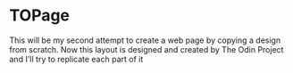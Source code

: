 # TOPage
This will be my second attempt to create a web page by copying a design from scratch. 
Now this layout is designed and created by The Odin Project and I'll try to replicate each part of it